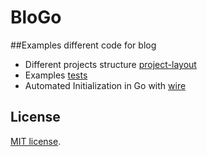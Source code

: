 # BloGo

##Examples different code for blog

* Different projects structure [project-layout](/project-layout/)
* Examples [tests](/tests/)
* Automated Initialization in Go with [wire](/example-wire/)



## License
[MIT license](LICENSE.md).